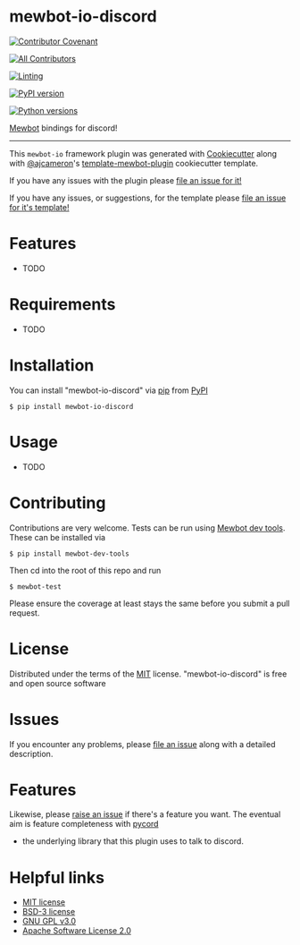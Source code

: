 <!--
SPDX-FileCopyrightText: 2021 - 2023 Mewbot Developers <mewbot@quicksilver.london>

SPDX-License-Identifier: CC-BY-4.0
-->

# mewbot-io-discord

[![Contributor Covenant](https://img.shields.io/badge/Contributor%20Covenant-2.1-4baaaa.svg)](CODE_OF_CONDUCT.md)

<!-- ALL-CONTRIBUTORS-BADGE:START - Do not remove or modify this section -->
[![All Contributors](https://img.shields.io/badge/all_contributors-2-orange.svg?style=flat-square)](CONTRIBUTORS.md)
<!-- ALL-CONTRIBUTORS-BADGE:END -->

[![Linting](https://github.com/mewbotorg/mewbot-io-discord/actions/workflows/review.yaml/badge.svg)](https://github.com/mewbotorg/mewbot-io-discord/actions/workflows/review.yaml)

[![PyPI version](https://img.shields.io/pypi/v/mewbot-io-discord.svg)](https://pypi.org/project/mewbot-io-discord)

[![Python versions](https://img.shields.io/pypi/pyversions/mewbot-io-discord.svg)](https://pypi.org/project/mewbot-io-discord)


[Mewbot](https://github.com/mewbotorg/mewbot) bindings for discord!

----

This `mewbot-io` framework plugin was generated with [Cookiecutter](https://github.com/audreyr/cookiecutter) along with [@ajcameron](https://github.com/ajcameron)'s [template-mewbot-plugin](https://github.com/mewbotorg/template-mewbot-plugin) cookiecutter template.

If you have any issues with the plugin please [file an issue for it!](https://github.com/mewbotorg/mewbot-io-discord/issues)

If you have any issues, or suggestions, for the template please [file an issue for it's template!](https://github.com/mewbotorg/template-mewbot-plugin/issues)


# Features

* TODO


# Requirements

* TODO


# Installation

You can install "mewbot-io-discord" via [pip](https://pypi.org/project/pip/) from [PyPI](https://pypi.org/project)
```shell
$ pip install mewbot-io-discord
```


# Usage


* TODO

# Contributing

Contributions are very welcome.
Tests can be run using [Mewbot dev tools](https://github.com/mewbotorg/mewbot-dev-tools).
These can be installed via
```shell
$ pip install mewbot-dev-tools
```
Then cd into the root of this repo and run
```shell
$ mewbot-test
```
Please ensure the coverage at least stays the same before you submit a pull request.

# License

Distributed under the terms of the [MIT](http://opensource.org/licenses/MIT) license.
"mewbot-io-discord" is free and open source software


# Issues

If you encounter any problems, please [file an issue](https://github.com/mewbotorg/mewbot-io-discord/issues) along with a detailed description.

# Features

Likewise, please [raise an issue](https://github.com/mewbotorg/mewbot-io-discord/issues) if there's a feature you want.
The eventual aim is feature completeness with [pycord](https://github.com/Pycord-Development/pycord)
- the underlying library that this plugin uses to talk to discord.

# Helpful links

 - [MIT license](http://opensource.org/licenses/MIT)
 - [BSD-3 license](http://opensource.org/licenses/BSD-3-Clause)
 - [GNU GPL v3.0](http://www.gnu.org/licenses/gpl-3.0.txt)
 - [Apache Software License 2.0](http://www.apache.org/licenses/LICENSE-2.0)
